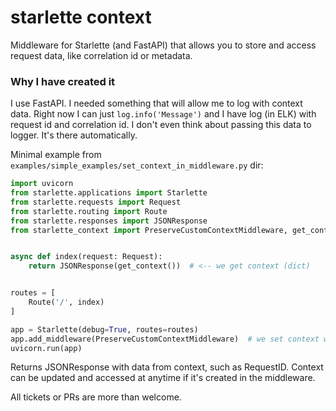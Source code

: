 # starlette context
Middleware for Starlette (and FastAPI) that allows you to store and access request data, like correlation id or metadata.

### Why I have created it

I use FastAPI. I needed something that will allow me to log with context data. Right now I can just `log.info('Message')` and I have log (in ELK) with request id and correlation id. I don't even think about passing this data to logger. It's there automatically.
  
    


Minimal example from `examples/simple_examples/set_context_in_middleware.py` dir:

```python
import uvicorn
from starlette.applications import Starlette
from starlette.requests import Request
from starlette.routing import Route
from starlette.responses import JSONResponse
from starlette_context import PreserveCustomContextMiddleware, get_context


async def index(request: Request):
    return JSONResponse(get_context())  # <-- we get context (dict)


routes = [
    Route('/', index)
]

app = Starlette(debug=True, routes=routes)
app.add_middleware(PreserveCustomContextMiddleware)  # we set context with some data
uvicorn.run(app)
```

Returns JSONResponse with data from context, such as RequestID.
Context can be updated and accessed at anytime if it's created in the middleware.

All tickets or PRs are more than welcome.
